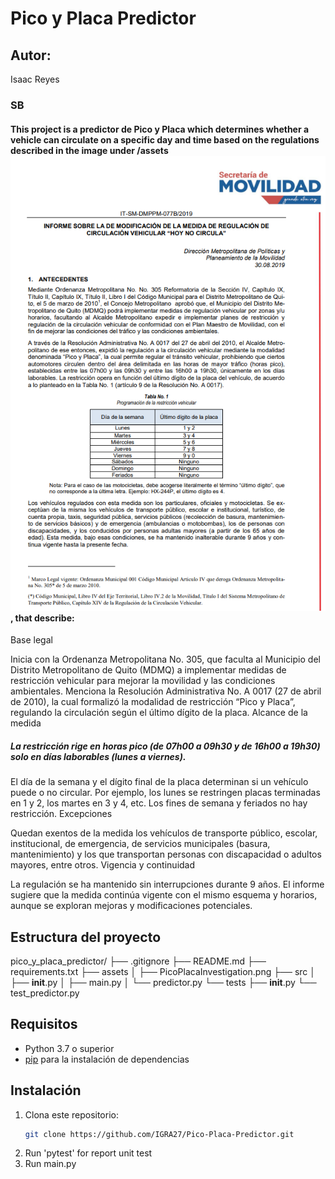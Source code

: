 # Pico y Placa Predictor

## Autor: 
Isaac Reyes

### SB 

#### This project is a **predictor de Pico y Placa** which determines whether a vehicle can circulate on a specific day and time based on the regulations described in the image under /assets ![/Investigation](assets/PicoPlacaInvestigation.png) , that describe:

Base legal

Inicia con la Ordenanza Metropolitana No. 305, que faculta al Municipio del Distrito Metropolitano de Quito (MDMQ) a implementar medidas de restricción vehicular para mejorar la movilidad y las condiciones ambientales.
Menciona la Resolución Administrativa No. A 0017 (27 de abril de 2010), la cual formalizó la modalidad de restricción “Pico y Placa”, regulando la circulación según el último dígito de la placa.
Alcance de la medida

##### La restricción rige en horas pico (de 07h00 a 09h30 y de 16h00 a 19h30) solo en días laborables (lunes a viernes).
El día de la semana y el dígito final de la placa determinan si un vehículo puede o no circular. Por ejemplo, los lunes se restringen placas terminadas en 1 y 2, los martes en 3 y 4, etc.
Los fines de semana y feriados no hay restricción.
Excepciones

Quedan exentos de la medida los vehículos de transporte público, escolar, institucional, de emergencia, de servicios municipales (basura, mantenimiento) y los que transportan personas con discapacidad o adultos mayores, entre otros.
Vigencia y continuidad

La regulación se ha mantenido sin interrupciones durante 9 años.
El informe sugiere que la medida continúa vigente con el mismo esquema y horarios, aunque se exploran mejoras y modificaciones potenciales.

## Estructura del proyecto
pico_y_placa_predictor/
├── .gitignore
├── README.md
├── requirements.txt
├── assets
│   ├── PicoPlacaInvestigation.png
├── src
│   ├── __init__.py
│   ├── main.py
│   └── predictor.py
└── tests
    ├── __init__.py
    └── test_predictor.py


## Requisitos

- Python 3.7 o superior
- [pip](https://pip.pypa.io/en/stable/) para la instalación de dependencias

## Instalación

1. Clona este repositorio:
   ```bash 
   git clone https://github.com/IGRA27/Pico-Placa-Predictor.git

2. Run 'pytest' for report unit test
3. Run main.py